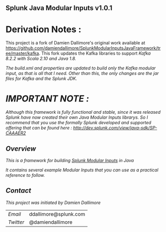 ## Splunk Java Modular Inputs v1.0.1  

# Derivation Notes :  

This project is a fork of Damien Dallimore's original work available at <a href="https://github.com/damiendallimore/SplunkModularInputsJavaFramework/tree/master/kafka">https://github.com/damiendallimore/SplunkModularInputsJavaFramework/tree/master/kafka</a>.  This fork updates the Kafka libraries to support <em>Kafka 8.2.2<em> with <em>Scala 2.10<em> and <em>Java 1.8</em>.  

The build.xml and properties are updated to build only the Kafka modular input, as that is all that I need.  Other than this, the only changes are the jar files for Kafka and the Splunk JDK.  

# IMPORTANT NOTE :

Although this framework is fully functional and stable, since it was released Splunk have now created their own Java Modular Inputs librarys.
So I recommend that you use the formally Splunk developed and supported offering that can be found here : http://dev.splunk.com/view/java-sdk/SP-CAAAER2

## Overview

This is a framework for building <a href="http://docs.splunk.com/Documentation/Splunk/latest/AdvancedDev/ModInputsIntro">Splunk Modular Inputs</a> in Java

It contains several example Modular Inputs that you can use as a practical reference to follow.


## Contact

This project was initiated by Damien Dallimore
<table>

<tr>
<td><em>Email</em></td>
<td>ddallimore@splunk.com</td>
</tr>

<tr>
<td><em>Twitter</em>
<td>@damiendallimore</td>
</tr>


</table>
